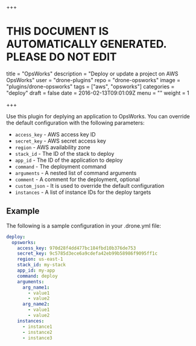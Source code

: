 +++

# THIS DOCUMENT IS AUTOMATICALLY GENERATED. PLEASE DO NOT EDIT

title = "OpsWorks"
description = "Deploy or update a project on AWS OpsWorks"
user = "drone-plugins"
repo = "drone-opsworks"
image = "plugins/drone-opsworks"
tags = ["aws", "opsworks"]
categories = "deploy"
draft = false
date = 2016-02-13T09:01:09Z
menu = ""
weight = 1

+++

Use this plugin for deplying an application to OpsWorks. You can override the
default configuration with the following parameters:

* `access_key` - AWS access key ID
* `secret_key` - AWS secret access key
* `region` - AWS availability zone
* `stack_id` - The ID of the stack to deploy
* `app_id` - The ID of the application to deploy
* `command` - The deployment command
* `arguments` - A nested list of command arguments
* `comment` - A comment for the deployment, optional
* `custom_json` - It is used to override the default configuration
* `instances` - A list of instance IDs for the deploy targets

## Example

The following is a sample configuration in your .drone.yml file:

```yaml
deploy:
  opsworks:
    access_key: 970d28f4dd477bc184fbd10b376de753
    secret_key: 9c5785d3ece6a9cdefa42eb99b58986f9095ff1c
    region: us-east-1
    stack_id: my-stack
    app_id: my-app
    command: deploy
    arguments:
      arg_name1:
        - value1
        - value2
      arg_name2:
        - value1
        - value2
    instances:
      - instance1
      - instance2
      - instance3
```

